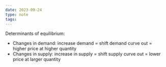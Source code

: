 ```yaml
---
date: 2023-09-24
type: note
tags: 
---
```


Determinants of equilibrium:
- Changes in demand: increase demand = shift demand curve out = higher price at higher quantity
- Changes in supply: increase in supply = shift supply curve out = lower price at larger quantity